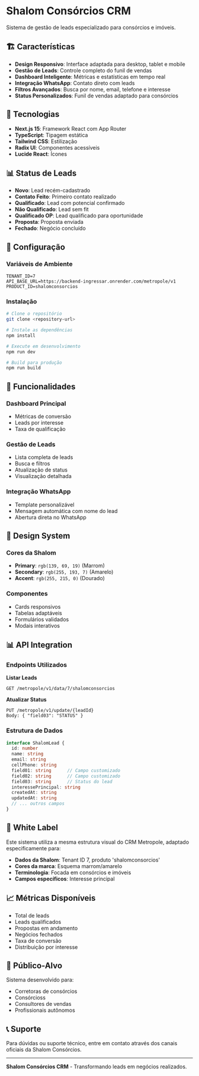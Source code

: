# Shalom Consórcios CRM

Sistema de gestão de leads especializado para consórcios e imóveis.

## 🏗️ Características

- **Design Responsivo**: Interface adaptada para desktop, tablet e mobile
- **Gestão de Leads**: Controle completo do funil de vendas
- **Dashboard Inteligente**: Métricas e estatísticas em tempo real
- **Integração WhatsApp**: Contato direto com leads
- **Filtros Avançados**: Busca por nome, email, telefone e interesse
- **Status Personalizados**: Funil de vendas adaptado para consórcios

## 🚀 Tecnologias

- **Next.js 15**: Framework React com App Router
- **TypeScript**: Tipagem estática
- **Tailwind CSS**: Estilização
- **Radix UI**: Componentes acessíveis
- **Lucide React**: Ícones

## 📊 Status de Leads

- **Novo**: Lead recém-cadastrado
- **Contato Feito**: Primeiro contato realizado
- **Qualificado**: Lead com potencial confirmado
- **Não Qualificado**: Lead sem fit
- **Qualificado OP**: Lead qualificado para oportunidade
- **Proposta**: Proposta enviada
- **Fechado**: Negócio concluído

## 🔧 Configuração

### Variáveis de Ambiente

```env
TENANT_ID=7
API_BASE_URL=https://backend-ingressar.onrender.com/metropole/v1
PRODUCT_ID=shalomconsorcios
```

### Instalação

```bash
# Clone o repositório
git clone <repository-url>

# Instale as dependências
npm install

# Execute em desenvolvimento
npm run dev

# Build para produção
npm run build
```

## 📱 Funcionalidades

### Dashboard Principal
- Métricas de conversão
- Leads por interesse
- Taxa de qualificação

### Gestão de Leads
- Lista completa de leads
- Busca e filtros
- Atualização de status
- Visualização detalhada

### Integração WhatsApp
- Template personalizável
- Mensagem automática com nome do lead
- Abertura direta no WhatsApp

## 🎨 Design System

### Cores da Shalom
- **Primary**: `rgb(139, 69, 19)` (Marrom)
- **Secondary**: `rgb(255, 193, 7)` (Amarelo)
- **Accent**: `rgb(255, 215, 0)` (Dourado)

### Componentes
- Cards responsivos
- Tabelas adaptáveis
- Formulários validados
- Modais interativos

## 📊 API Integration

### Endpoints Utilizados

**Listar Leads**
```
GET /metropole/v1/data/7/shalomconsorcios
```

**Atualizar Status**
```
PUT /metropole/v1/update/{leadId}
Body: { "field03": "STATUS" }
```

### Estrutura de Dados

```typescript
interface ShalomLead {
  id: number
  name: string
  email: string
  cellPhone: string
  field01: string      // Campo customizado
  field02: string      // Campo customizado
  field03: string      // Status do lead
  interessePrincipal: string
  createdAt: string
  updatedAt: string
  // ... outros campos
}
```

## 🔄 White Label

Este sistema utiliza a mesma estrutura visual do CRM Metropole, adaptado especificamente para:

- **Dados da Shalom**: Tenant ID 7, produto 'shalomconsorcios'
- **Cores da marca**: Esquema marrom/amarelo
- **Terminologia**: Focada em consórcios e imóveis
- **Campos específicos**: Interesse principal

## 📈 Métricas Disponíveis

- Total de leads
- Leads qualificados
- Propostas em andamento
- Negócios fechados
- Taxa de conversão
- Distribuição por interesse

## 🎯 Público-Alvo

Sistema desenvolvido para:
- Corretoras de consórcios
- Consórcioss
- Consultores de vendas
- Profissionais autônomos

## 📞 Suporte

Para dúvidas ou suporte técnico, entre em contato através dos canais oficiais da Shalom Consórcios.

---

**Shalom Consórcios CRM** - Transformando leads em negócios realizados.
